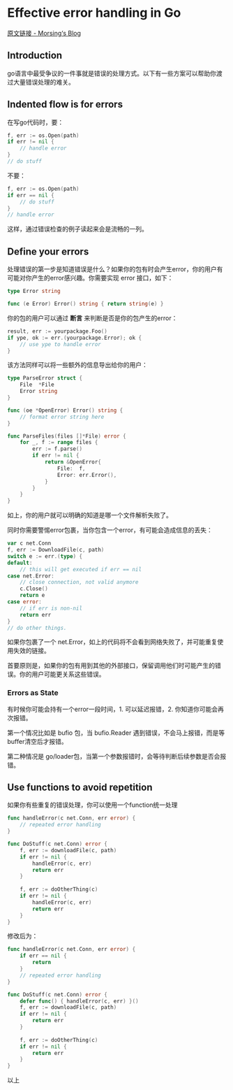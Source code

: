 # Effective error handling in Go

[原文链接 - Morsing‘s Blog](https://morsmachine.dk/error-handling)

## Introduction

go语言中最受争议的一件事就是错误的处理方式。以下有一些方案可以帮助你渡过大量错误处理的难关。

## Indented flow is for errors

在写go代码时，要：

```go
f, err := os.Open(path)
if err != nil {
    // handle error
}
// do stuff
```

不要：

```go
f, err := os.Open(path)
if err == nil {
    // do stuff
}
// handle error
```

这样，通过错误检查的例子读起来会是流畅的一列。

## Define your errors

处理错误的第一步是知道错误是什么？如果你的包有时会产生error，你的用户有可能对你产生的error感兴趣。你需要实现 error 接口，如下：

```go
type Error string

func (e Error) Error() string { return string(e) }
```

你的包的用户可以通过 **断言** 来判断是否是你的包产生的error：

```go
result, err := yourpackage.Foo()
if ype, ok := err.(yourpackage.Error); ok {
    // use ype to handle error
}
```

该方法同样可以将一些额外的信息导出给你的用户：

```go
type ParseError struct {
    File  *File
    Error string
}

func (oe *OpenError) Error() string {
    // format error string here
}

func ParseFiles(files []*File) error {
    for _, f := range files {
        err := f.parse()
        if err != nil {
            return &OpenError{
                File:  f,
                Error: err.Error(),
            }
        }
    }
}
```

如上，你的用户就可以明确的知道是哪一个文件解析失败了。

同时你需要警惕error包裹，当你包含一个error，有可能会造成信息的丢失：

```go
var c net.Conn
f, err := DownloadFile(c, path)
switch e := err.(type) {
default:
    // this will get executed if err == nil
case net.Error:
    // close connection, not valid anymore
    c.Close()
    return e
case error:
    // if err is non-nil
    return err
}
// do other things.
```

如果你包裹了一个 net.Error，如上的代码将不会看到网络失败了，并可能重复使用失效的链接。

首要原则是，如果你的包有用到其他的外部接口，保留调用他们时可能产生的错误。你的用户可能更关系这些错误。

### Errors as State

有时候你可能会持有一个error一段时间，1. 可以延迟报错，2. 你知道你可能会再次报错。

第一个情况比如是 bufio 包，当 bufio.Reader 遇到错误，不会马上报错，而是等buffer清空后才报错。

第二种情况是 go/loader包，当第一个参数报错时，会等待判断后续参数是否会报错。

## Use functions to avoid repetition

如果你有些重复的错误处理，你可以使用一个function统一处理

```go
func handleError(c net.Conn, err error) {
    // repeated error handling
}

func DoStuff(c net.Conn) error {
    f, err := downloadFile(c, path)
    if err != nil {
        handleError(c, err)
        return err
    }
    
    f, err := doOtherThing(c)
    if err != nil {
        handleError(c, err)
        return err
    }
}
```

修改后为：

```go
func handleError(c net.Conn, err error) {
    if err == nil {
        return
    }
    // repeated error handling
}

func DoStuff(c net.Conn) error {
    defer func() { handleError(c, err) }()
    f, err := downloadFile(c, path)
    if err != nil {
        return err
    }
    
    f, err := doOtherThing(c)
    if err != nil {
        return err
    }
}
```

以上

